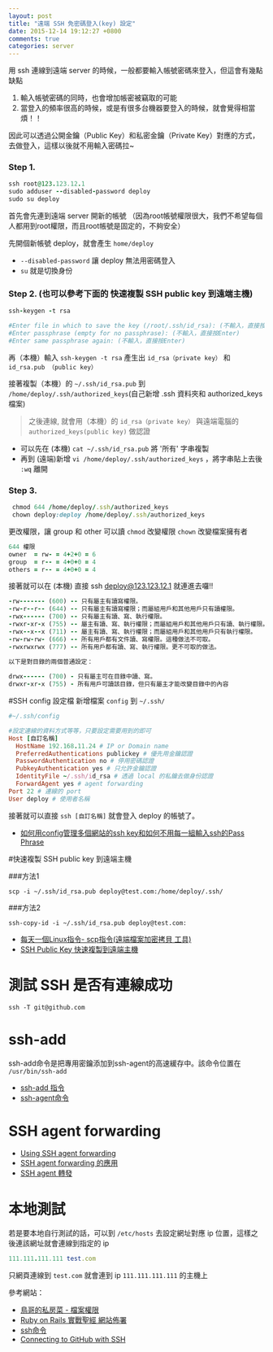 ```yaml
---
layout: post
title: "遠端 SSH 免密碼登入(key) 設定"
date: 2015-12-14 19:12:27 +0800
comments: true
categories: server
---
```


用 ssh 連線到遠端 server 的時候，一般都要輸入帳號密碼來登入，但這會有幾點缺點

1. 輸入帳號密碼的同時，也會增加帳密被竊取的可能
2. 當登入的頻率很高的時候，或是有很多台機器要登入的時候，就會覺得相當煩！！

因此可以透過公開金鑰（Public Key）和私密金鑰（Private Key）對應的方式，去做登入，這樣以後就不用輸入密碼拉~

<!-- more -->

### Step 1.

```ruby
ssh root@123.123.12.1
sudo adduser --disabled-password deploy
sudo su deploy
```
首先會先連到遠端 server 開新的帳號
（因為root帳號權限很大，我們不希望每個人都用到root權限，而且root帳號是固定的，不夠安全）

先開個新帳號 deploy，就會產生 `home/deploy`

*	`--disabled-password` 讓 deploy 無法用密碼登入
*	`su` 就是切換身份

### Step 2. (也可以參考下面的 快速複製 SSH public key 到遠端主機)

```ruby
ssh-keygen -t rsa

#Enter file in which to save the key (/root/.ssh/id_rsa): (不輸入，直接按Enter)
#Enter passphrase (empty for no passphrase): (不輸入，直接按Enter)
#Enter same passphrase again: (不輸入，直接按Enter)
```
再（本機）輸入 `ssh-keygen -t rsa` 產生出 `id_rsa（private key）` 和 `id_rsa.pub （public key）`

接著複製（本機）的 `~/.ssh/id_rsa.pub` 到 `/home/deploy/.ssh/authorized_keys`(自己新增 .ssh 資料夾和 authorized_keys 檔案)

>之後連線, 就會用（本機）的 `id_rsa（private key）` 與遠端電腦的 `authorized_keys(public key)` 做認證

* 可以先在 (本機) `cat ~/.ssh/id_rsa.pub` 將 '所有' 字串複製
* 再到 (遠端)新增 `vi /home/deploy/.ssh/authorized_keys` ，將字串貼上去後 `:wq` 離開

### Step 3.

```ruby
 chmod 644 /home/deploy/.ssh/authorized_keys
 chown deploy:deploy /home/deploy/.ssh/authorized_keys
```
更改權限，讓 group 和 other 可以讀
`chmod` 改變權限
`chown` 改變檔案擁有者

```ruby
644 權限
owner  = rw- = 4+2+0 = 6
group  = r-- = 4+0+0 = 4
others = r-- = 4+0+0 = 4
```

接著就可以在 (本機) 直接  ssh deploy@123.123.12.1 就連進去囉!!


```ruby
-rw------- (600) -- 只有屬主有讀寫權限。
-rw-r--r-- (644) -- 只有屬主有讀寫權限；而屬組用戶和其他用戶只有讀權限。
-rwx------ (700) -- 只有屬主有讀、寫、執行權限。
-rwxr-xr-x (755) -- 屬主有讀、寫、執行權限；而屬組用戶和其他用戶只有讀、執行權限。
-rwx--x--x (711) -- 屬主有讀、寫、執行權限；而屬組用戶和其他用戶只有執行權限。
-rw-rw-rw- (666) -- 所有用戶都有文件讀、寫權限。這種做法不可取。
-rwxrwxrwx (777) -- 所有用戶都有讀、寫、執行權限。更不可取的做法。
 
以下是對目錄的兩個普通設定：

drwx------ (700) - 只有屬主可在目錄中讀、寫。
drwxr-xr-x (755) - 所有用戶可讀該目錄，但只有屬主才能改變目錄中的內容
```

#SSH config 設定檔
新增檔案 `config` 到 `~/.ssh/`

```ruby
#~/.ssh/config

#設定連線的資料方式等等，只要設定需要用到的即可
Host [自訂名稱]
  HostName 192.168.11.24 # IP or Domain name
  PreferredAuthentications publickey # 優先用金鑰認證
  PasswordAuthentication no # 停用密碼認證
  PubkeyAuthentication yes # 只允許金鑰認證
  IdentityFile ~/.ssh/id_rsa # 透過 local 的私鑰去做身份認證
  ForwardAgent yes # agent forwarding
Port 22 # 連線的 port
User deploy # 使用者名稱
```

接著就可以直接 `ssh [自訂名稱]` 就會登入 deploy 的帳號了。

* [如何用config管理多個網站的ssh key和如何不用每一組輸入ssh的Pass Phrase](http://blog.alantsai.net/2016/03/ssh-config-ssh-agent-passphrase-management.html#WizKMOutline_1457361341463918)

#快速複製 SSH public key 到遠端主機

###方法1

```
scp -i ~/.ssh/id_rsa.pub deploy@test.com:/home/deploy/.ssh/
```
###方法2

```
ssh-copy-id -i ~/.ssh/id_rsa.pub deploy@test.com:
```

* [每天一個Linux指令- scp指令(遠端檔案加密拷貝 工具)](http://jashliao.pixnet.net/blog/post/164556993-%E6%AF%8F%E5%A4%A9%E4%B8%80%E5%80%8Blinux%E6%8C%87%E4%BB%A4--scp%E6%8C%87%E4%BB%A4%28%E9%81%A0%E7%AB%AF%E6%AA%94%E6%A1%88%E5%8A%A0%E5%AF%86%E6%8B%B7%E8%B2%9D-)
* [SSH Public Key 快速複製到遠端主機](https://blog.longwin.com.tw/2011/03/ssh-public-key-copy-2011/)

# 測試 SSH 是否有連線成功

```
ssh -T git@github.com
```

# ssh-add

ssh-add命令是把專用密鑰添加到ssh-agent的高速緩存中。該命令位置在 `/usr/bin/ssh-add`

* [ssh-add 指令](http://man.linuxde.net/ssh-add)
* [ssh-agent命令](http://man.linuxde.net/ssh-agent)

# SSH agent forwarding  

* [Using SSH agent forwarding](https://developer.github.com/guides/using-ssh-agent-forwarding/)
* [SSH agent forwarding 的應用](https://ihower.tw/blog/archives/7837)
* [SSH agent 轉發](http://wiki.jikexueyuan.com/project/github-developer-guides/using-ssh-agent.html)

# 本地測試
若是要本地自行測試的話，可以到 `/etc/hosts` 去設定網址對應 ip 位置，這樣之後連該網址就會連線到指定的 ip

```ruby
111.111.111.111 test.com
```

只網頁連線到 `test.com` 就會連到 ip `111.111.111.111` 的主機上

參考網站：

* [鳥哥的私房菜 - 檔案權限](http://linux.vbird.org/linux_basic/0210filepermission.php#chmod)
* [Ruby on Rails 實戰聖經 網站佈署](https://ihower.tw/rails/deployment.html)
* [ssh命令](http://man.linuxde.net/ssh)
* [Connecting to GitHub with SSH](https://help.github.com/articles/connecting-to-github-with-ssh/)
